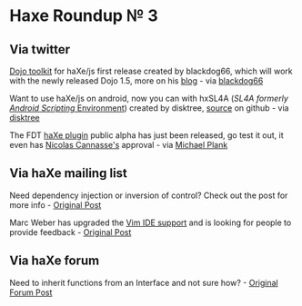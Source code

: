 [_template]: ../templates/roundup.html
# Haxe Roundup № 3

## Via twitter
[Dojo toolkit][link 1] for haXe/js first release created by blackdog66, which will work with the newly released Dojo 1.5, more on his [blog][link 2] - via [blackdog66][link 3]

Want to use haXe/js on android, now you can with hxSL4A (*SL4A formerly [Android Scripting ][link 4]*[Environment][link 5]) created by disktree, [source][link 6] on github - via [disktree][link 7]

The FDT [haXe plugin][link 8] public alpha has just been released, go test it out, it even has [Nicolas Cannasse's][link 9] approval - via [Michael Plank][link 10]

## Via haXe mailing list
Need dependency injection or inversion of control? Check out the post for more info - [Original Post][link 11]

Marc Weber has upgraded the [Vim IDE support][link 12] and is looking for people to provide feedback - [Original Post][link 13]

## Via haXe forum
Need to inherit functions from an Interface and not sure how? - [Original Forum Post][link 14]

[link 1]: http://www.dojotoolkit.org/ "Dojo Toolkit"
[link 2]: http://blackdog66.wordpress.com/ "blackdog66 Blog"
[link 3]: http://twitter.com/blackdog66 "@blackdog66"
[link 4]: http://code.google.com/p/android-scripting/ "ASE - Android Scripting Environment"
[link 5]: http://code.google.com/p/android-scripting/ "ASE - Android Scripting Environment"
[link 6]: http://github.com/tong/hxSL4A "haXe SL4A - ASE Android Scripting"
[link 7]: http://twitter.com/disktree "@disktree"
[link 8]: http://fdt.powerflasher.com/blog/?p=2233 "FDT haXe plugin public alpha release"
[link 9]: http://ncannasse.fr/blog/haxe_support_in_fdt "Nicolas Cannasse Blog Post FDT IDE"
[link 10]: http://twitter.com/Michael_Plank "@Michael_Plank"
[link 11]: http://haxe.1354130.n2.nabble.com/Dependency-Injection-or-Inversion-of-Control-td5320774.html#a5320774 "Dependency Injection or Inversion of Control? - haXe Mailing List"
[link 12]: http://haxe.org/com/ide/vim "haXe Vim IDE page"
[link 13]: http://haxe.1354130.n2.nabble.com/vim-haxe-users-td5327539.html#a5327539 "haXe Vim IDE support upgrade"
[link 14]: http://haxe.org/forum/thread/2007 "Inheriting function from Interface - haXe Forum"

